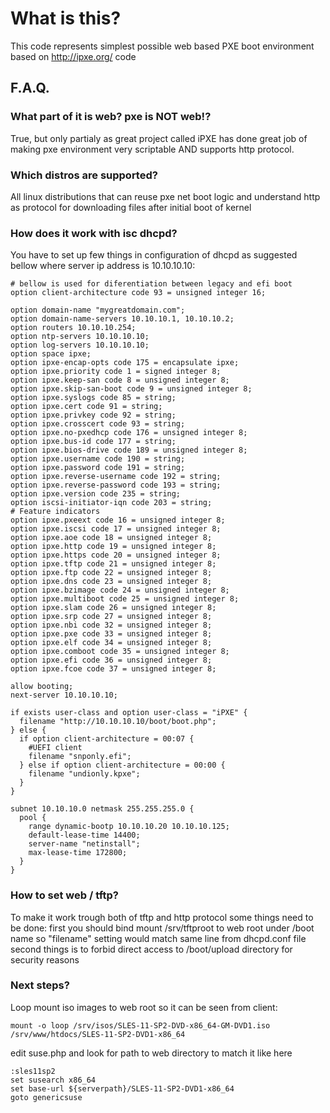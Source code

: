 What is this?
=============

This code represents simplest possible web based PXE boot environment
based on http://ipxe.org/ code 

F.A.Q.
------

### What part of it is web? pxe is NOT web!?

True, but only partialy as great project called iPXE has done
great job of making pxe environment very scriptable AND supports http protocol.

### Which distros are supported?

All linux distributions that can reuse pxe net boot logic and understand
http as protocol for downloading files after initial boot of kernel

### How does it work with isc dhcpd?

You have to set up few things in configuration of dhcpd as suggested bellow
where server ip address is 10.10.10.10:

    # bellow is used for diferentiation between legacy and efi boot
    option client-architecture code 93 = unsigned integer 16;

    option domain-name "mygreatdomain.com";
    option domain-name-servers 10.10.10.1, 10.10.10.2;
    option routers 10.10.10.254;
    option ntp-servers 10.10.10.10;
    option log-servers 10.10.10.10;
    option space ipxe;
    option ipxe-encap-opts code 175 = encapsulate ipxe;
    option ipxe.priority code 1 = signed integer 8;
    option ipxe.keep-san code 8 = unsigned integer 8;
    option ipxe.skip-san-boot code 9 = unsigned integer 8;
    option ipxe.syslogs code 85 = string;
    option ipxe.cert code 91 = string;
    option ipxe.privkey code 92 = string;
    option ipxe.crosscert code 93 = string;
    option ipxe.no-pxedhcp code 176 = unsigned integer 8;
    option ipxe.bus-id code 177 = string;
    option ipxe.bios-drive code 189 = unsigned integer 8;
    option ipxe.username code 190 = string;
    option ipxe.password code 191 = string;
    option ipxe.reverse-username code 192 = string;
    option ipxe.reverse-password code 193 = string;
    option ipxe.version code 235 = string;
    option iscsi-initiator-iqn code 203 = string;
    # Feature indicators
    option ipxe.pxeext code 16 = unsigned integer 8;
    option ipxe.iscsi code 17 = unsigned integer 8;
    option ipxe.aoe code 18 = unsigned integer 8;
    option ipxe.http code 19 = unsigned integer 8;
    option ipxe.https code 20 = unsigned integer 8;
    option ipxe.tftp code 21 = unsigned integer 8;
    option ipxe.ftp code 22 = unsigned integer 8;
    option ipxe.dns code 23 = unsigned integer 8;
    option ipxe.bzimage code 24 = unsigned integer 8;
    option ipxe.multiboot code 25 = unsigned integer 8;
    option ipxe.slam code 26 = unsigned integer 8;
    option ipxe.srp code 27 = unsigned integer 8;
    option ipxe.nbi code 32 = unsigned integer 8;
    option ipxe.pxe code 33 = unsigned integer 8;
    option ipxe.elf code 34 = unsigned integer 8;
    option ipxe.comboot code 35 = unsigned integer 8;
    option ipxe.efi code 36 = unsigned integer 8;
    option ipxe.fcoe code 37 = unsigned integer 8;

    allow booting;
    next-server 10.10.10.10;

    if exists user-class and option user-class = "iPXE" {
      filename "http://10.10.10.10/boot/boot.php";
    } else {
      if option client-architecture = 00:07 {
        #UEFI client
        filename "snponly.efi";
      } else if option client-architecture = 00:00 {
        filename "undionly.kpxe";
      }
    }

    subnet 10.10.10.0 netmask 255.255.255.0 {
      pool {
        range dynamic-bootp 10.10.10.20 10.10.10.125;
        default-lease-time 14400;
        server-name "netinstall";
        max-lease-time 172800;
      }
    }


### How to set web / tftp?

To make it work trough both of tftp and http protocol some things need
to be done:
first you should bind mount /srv/tftproot to web root under /boot name
so "filename" setting would match same line from dhcpd.conf file
second things is to forbid direct access to /boot/upload directory
for security reasons


### Next steps?

Loop mount iso images to web root so it can be seen from client:

    mount -o loop /srv/isos/SLES-11-SP2-DVD-x86_64-GM-DVD1.iso /srv/www/htdocs/SLES-11-SP2-DVD1-x86_64

edit suse.php and look for path to web directory to match it like here

    :sles11sp2
    set susearch x86_64
    set base-url ${serverpath}/SLES-11-SP2-DVD1-x86_64
    goto genericsuse


